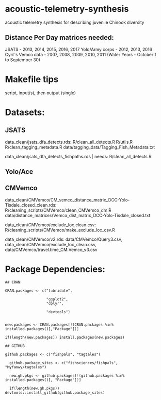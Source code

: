 # acoustic-telemetry-synthesis
acoustic telemetry synthesis for describing juvenile Chinook diversity 

## Distance Per Day matrices needed:

JSATS - 2013, 2014, 2015, 2016, 2017
Yolo/Army corps - 2012, 2013, 2016 
Cyril's Vemco data - 2007, 2008, 2009, 2010, 2011 (Water Years - October 1 to September 30)

# Makefile tips

script, input(s), then output (single)


# Datasets:

## JSATS

  data_clean/jsats_dfa_detects.rds: R/clean_all_detects.R R/utils.R R/clean_tagging_metadata.R data/tagging_data/Tagging_Fish_Metadata.txt
                                                          
                                                          
                                                                  
  data_clean/jsats_dfa_detects_fishpaths.rds | needs: R/clean_all_detects.R                                                     


## Yolo/Ace


## CMVemco

data_clean/CMVemco/CM_vemco_distance_matrix_DCC-Yolo-Tisdale_closed_clean.rds: R/cleaning_scripts/CMVemco/clean_CMVemco_dm.R data/distance_matrices/Vemco_dist_matrix_DCC-Yolo-Tisdale_closed.txt

data_clean/CMVemco/exclude_loc.clean.csv: R/cleaning_scripts/CMVemco/make_exclude_loc_csv.R

data_clean/CMVemco/v2.rds: data/CMVemco/Query3.csv, data_clean/CMVemco/exclude_loc_clean.csv, data/CMVemco/travel.time_CM.Vemco_v3.csv


    
# Package Dependencies:

```
## CRAN

CRAN.packages <- c("lubridate", 
                   
                   "ggplot2", 
                   "dplyr", 
                  
                   "devtools")


new.packages <- CRAN.packages[!(CRAN.packages %in% installed.packages()[,"Package"])]

if(length(new.packages)) install.packages(new.packages)

## GITHUB

github.packages <- c("fishpals", "tagtales")

  github.package_sites <- c("fishsciences/fishpals", "Myfanwy/tagtales")

  new.gh.pkgs <- github.packages[!(github.packages %in% installed.packages()[, "Package"])]

  if(length(new.gh.pkgs)) devtools::install_github(github.package_sites)

```